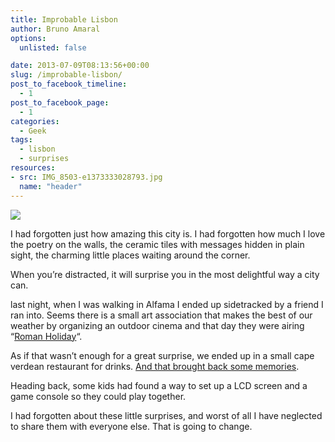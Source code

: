 ```yaml
---
title: Improbable Lisbon
author: Bruno Amaral
options:
  unlisted: false

date: 2013-07-09T08:13:56+00:00
slug: /improbable-lisbon/
post_to_facebook_timeline:
  - 1
post_to_facebook_page:
  - 1
categories:
  - Geek
tags:
  - lisbon
  - surprises
resources: 
- src: IMG_8503-e1373333028793.jpg
  name: "header"
---
```

![][1]

I had forgotten just how amazing this city is. I had forgotten how much I love the poetry on the walls, the ceramic tiles with messages hidden in plain sight, the charming little places waiting around the corner.

When you&#8217;re distracted, it will surprise you in the most&nbsp;delightful&nbsp;way a city can.

last night, when I was walking in Alfama I ended up sidetracked by a friend I ran into. Seems there is a small art association that makes the best of our weather by&nbsp;organizing an outdoor cinema and that day they were airing &#8220;[Roman Holiday][2]&#8220;.

As if that wasn&#8217;t enough for a great surprise, we ended up in a small cape verdean restaurant for drinks. [And that brought back some memories][3].

Heading back, some kids had found a way to set up a LCD screen and a game console so they could play together.

I had forgotten about these little surprises, and worst of all I have neglected to share them with everyone else. That is going to change.





 [1]:IMG_8503-e1373333028793.jpg
 [2]: https://www.imdb.com/title/tt0046250/?ref_=fn_al_tt_1
 [3]: https://brunoamaral.com/category/cape-verde/
